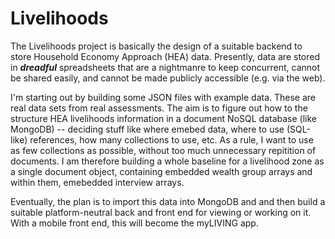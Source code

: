 # Livelihoods

The Livelihoods project is basically the design of a suitable backend to store Household Economy Approach (HEA) data. Presently, data are stored in **_dreadful_** spreadsheets that are a nightmanre to keep concurrent, cannot be shared easily, and cannot be made publicly accessible (e.g. via the web).

I'm starting out by building some JSON files with example data. These are real data sets from real assessments. The aim is to figure out how to the structure HEA livelihoods information in a document NoSQL database (like MongoDB) -- deciding stuff like where emebed data, where to use (SQL-like) references, how many collections to use, etc. As a rule, I want to use as few collections as possible, without too much unnecessary repitition of documents. I am therefore building a whole baseline for a livelihood zone as a single document object, containing embedded wealth group arrays and within them, emebedded interview arrays. 

Eventually, the plan is to import this data into MongoDB and and then build a suitable platform-neutral back and front end for viewing or working on it. With a mobile front end, this will become the myLIVING app.
